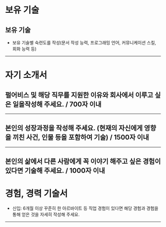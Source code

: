 # 보유 기술
## 보유 기술
- 보유 기술별 숙련도를 작성(문서 작성 능력, 프로그래밍 언어, 커뮤니케이션 스킬, 회화 능력 등)
___
# 자기 소개서
## 펄어비스 및 해당 직무를 지원한 이유와 회사에서 이루고 싶은 일을작성해 주세요. / 700자 이내

___
## 본인의 성장과정을 작성해 주세요. (현재의 자신에게 영향을 끼친 사건, 인물 등을 포함하여 기술) / 1500자 이내

___
## 본인의 삶에서 다른 사람에게 꼭 이야기 해주고 싶은 경험이 있다면 기술해 주세요. / 1000자 이내

# 경험, 경력 기술서
 - 신입: 6개월 이상 꾸준히 한 아르바이트 등 직업 경험이 있다면 해당 경험과 경험을 통해 얻은 것을 자세히 작성해 주세요.

___
